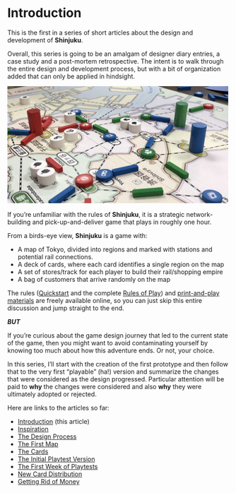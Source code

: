 # Introduction

This is the first in a series of short articles about the design and development of **Shinjuku**.

Overall, this series is going to be an amalgam of designer diary entries, a case study and a post-mortem retrospective. The intent is to walk through the entire design and development process, but with a bit of organization added that can only be applied in hindsight.

<img src="images/pt45-3018.jpg" height="265px" width="500px" />

If you’re unfamiliar with the rules of **Shinjuku**, it is a strategic network-building and pick-up-and-deliver game that plays in roughly one hour.

From a birds-eye view, **Shinjuku** is a game with:

* A map of Tokyo, divided into regions and marked with stations and potential rail connections.
* A deck of cards, where each card identifies a single region on the map
* A set of stores/track for each player to build their rail/shopping empire
* A bag of customers that arrive randomly on the map

The rules ([Quickstart](https://garykac.github.io/shinjuku/docs/shinjuku_quickstart.pdf) and the complete [Rules of Play](https://garykac.github.io/shinjuku/docs/shinjuku_rules.pdf)) and [print-and-play materials](https://garykac.github.io/shinjuku/pnp/index.html) are freely available online, so you can just skip this entire discussion and jump straight to the end.

**_BUT_**

If you’re curious about the game design journey that led to the current state of the game, then you might want to avoid contaminating yourself by knowing too much about how this adventure ends. Or not, your choice.

In this series, I’ll start with the creation of the first prototype and then follow that to the very first “playable” (ha!) version and summarize the changes that were considered as the design progressed. Particular attention will be paid to **why** the changes were considered and also **why** they were ultimately adopted or rejected.

Here are links to the articles so far:

* [Introduction](00-introduction.md) (this article)
* [Inspiration](01-inspiration.md)
* [The Design Process](02-process.md)
* [The First Map](03-first-map.md)
* [The Cards](04-cards.md)
* [The Initial Playtest Version](05-initial-rules.md)
* [The First Week of Playtests](06-playtests-week-one.md)
* [New Card Distribution](07-new-cards.md)
* [Getting Rid of Money](08-money.md)